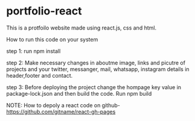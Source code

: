 # portfolio-react

This is a protfoilo website made using react.js, css and html.

How to run this code on your system

step 1:
run npm install

step 2:
Make necessary changes in aboutme image, links and picutre of projects and your twitter, messanger, mail, whatsapp, instagram details in header,footer and contact.

step 3:
Before deploying the project change the hompage key value in package-lock.json and then build the code.
Run npm build

NOTE: How to depoly a react code on github- https://github.com/gitname/react-gh-pages
